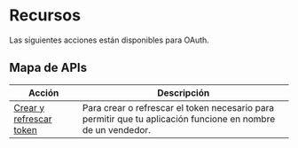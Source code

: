# Recursos

Las siguientes acciones están disponibles para OAuth.

## Mapa de APIs

|Acción|Descripción|
|---|---|
|[Crear y refrescar token](https://www.mercadopago[FAKER][URL][DOMAIN]/developers/es/reference/oauth/_oauth_token/post) | Para crear o refrescar el token necesario para permitir que tu aplicación funcione en nombre de un vendedor. |